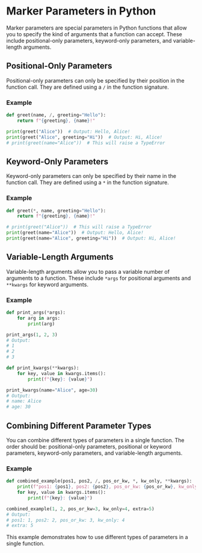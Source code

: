 # Marker Parameters in Python

Marker parameters are special parameters in Python functions that allow you to specify the kind of arguments that a function can accept. These include positional-only parameters, keyword-only parameters, and variable-length arguments.

## Positional-Only Parameters

Positional-only parameters can only be specified by their position in the function call. They are defined using a `/` in the function signature.

### Example

```python
def greet(name, /, greeting="Hello"):
    return f"{greeting}, {name}!"

print(greet("Alice"))  # Output: Hello, Alice!
print(greet("Alice", greeting="Hi"))  # Output: Hi, Alice!
# print(greet(name="Alice"))  # This will raise a TypeError
```

## Keyword-Only Parameters

Keyword-only parameters can only be specified by their name in the function call. They are defined using a `*` in the function signature.

### Example

```python
def greet(*, name, greeting="Hello"):
    return f"{greeting}, {name}!"

# print(greet("Alice"))  # This will raise a TypeError
print(greet(name="Alice"))  # Output: Hello, Alice!
print(greet(name="Alice", greeting="Hi"))  # Output: Hi, Alice!
```

## Variable-Length Arguments

Variable-length arguments allow you to pass a variable number of arguments to a function. These include `*args` for positional arguments and `**kwargs` for keyword arguments.

### Example

```python
def print_args(*args):
    for arg in args:
        print(arg)

print_args(1, 2, 3)
# Output:
# 1
# 2
# 3

def print_kwargs(**kwargs):
    for key, value in kwargs.items():
        print(f"{key}: {value}")

print_kwargs(name="Alice", age=30)
# Output:
# name: Alice
# age: 30
```

## Combining Different Parameter Types

You can combine different types of parameters in a single function. The order should be: positional-only parameters, positional or keyword parameters, keyword-only parameters, and variable-length arguments.

### Example

```python
def combined_example(pos1, pos2, /, pos_or_kw, *, kw_only, **kwargs):
    print(f"pos1: {pos1}, pos2: {pos2}, pos_or_kw: {pos_or_kw}, kw_only: {kw_only}")
    for key, value in kwargs.items():
        print(f"{key}: {value}")

combined_example(1, 2, pos_or_kw=3, kw_only=4, extra=5)
# Output:
# pos1: 1, pos2: 2, pos_or_kw: 3, kw_only: 4
# extra: 5
```

This example demonstrates how to use different types of parameters in a single function.
